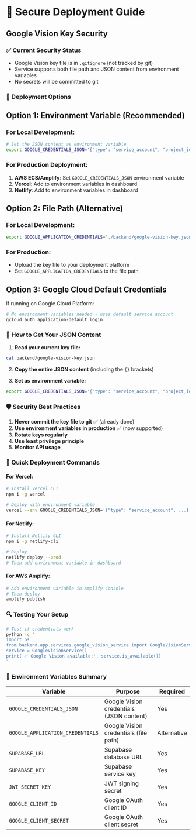 # 🔐 Secure Deployment Guide

## Google Vision Key Security

### ✅ Current Security Status
- Google Vision key file is in `.gitignore` (not tracked by git)
- Service supports both file path and JSON content from environment variables
- No secrets will be committed to git

### 🚀 Deployment Options

## Option 1: Environment Variable (Recommended)

### For Local Development:
```bash
# Set the JSON content as environment variable
export GOOGLE_CREDENTIALS_JSON='{"type": "service_account", "project_id": "...", ...}'
```

### For Production Deployment:
1. **AWS ECS/Amplify**: Set `GOOGLE_CREDENTIALS_JSON` environment variable
2. **Vercel**: Add to environment variables in dashboard
3. **Netlify**: Add to environment variables in dashboard

## Option 2: File Path (Alternative)

### For Local Development:
```bash
export GOOGLE_APPLICATION_CREDENTIALS="./backend/google-vision-key.json"
```

### For Production:
- Upload the key file to your deployment platform
- Set `GOOGLE_APPLICATION_CREDENTIALS` to the file path

## Option 3: Google Cloud Default Credentials

If running on Google Cloud Platform:
```bash
# No environment variables needed - uses default service account
gcloud auth application-default login
```

### 🔧 How to Get Your JSON Content

1. **Read your current key file:**
```bash
cat backend/google-vision-key.json
```

2. **Copy the entire JSON content** (including the `{}` brackets)

3. **Set as environment variable:**
```bash
export GOOGLE_CREDENTIALS_JSON='{"type": "service_account", "project_id": "your-project", ...}'
```

### 🛡️ Security Best Practices

1. **Never commit the key file to git** ✅ (already done)
2. **Use environment variables in production** ✅ (now supported)
3. **Rotate keys regularly**
4. **Use least privilege principle**
5. **Monitor API usage**

### 🚀 Quick Deployment Commands

#### For Vercel:
```bash
# Install Vercel CLI
npm i -g vercel

# Deploy with environment variable
vercel --env GOOGLE_CREDENTIALS_JSON='{"type": "service_account", ...}'
```

#### For Netlify:
```bash
# Install Netlify CLI
npm i -g netlify-cli

# Deploy
netlify deploy --prod
# Then add environment variable in dashboard
```

#### For AWS Amplify:
```bash
# Add environment variable in Amplify Console
# Then deploy
amplify publish
```

### 🔍 Testing Your Setup

```bash
# Test if credentials work
python -c "
import os
from backend.app.services.google_vision_service import GoogleVisionService
service = GoogleVisionService()
print('✅ Google Vision available:', service.is_available())
"
```

### 📝 Environment Variables Summary

| Variable | Purpose | Required |
|----------|---------|----------|
| `GOOGLE_CREDENTIALS_JSON` | Google Vision credentials (JSON content) | Yes |
| `GOOGLE_APPLICATION_CREDENTIALS` | Google Vision credentials (file path) | Alternative |
| `SUPABASE_URL` | Supabase database URL | Yes |
| `SUPABASE_KEY` | Supabase service key | Yes |
| `JWT_SECRET_KEY` | JWT signing secret | Yes |
| `GOOGLE_CLIENT_ID` | Google OAuth client ID | Yes |
| `GOOGLE_CLIENT_SECRET` | Google OAuth client secret | Yes | 